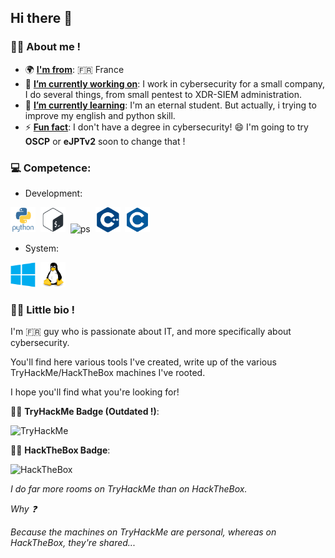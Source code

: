 ## Hi there 👋

### :man_beard: About me !
- :earth_africa: <ins>**I'm from**</ins>: :fr: France
- 🔭 <ins>**I’m currently working on**</ins>: I work in cybersecurity for a small company, I do several things, from small pentest to XDR-SIEM administration.
- 🌱 <ins>**I’m currently learning**</ins>: I'm an eternal student. But actually, i trying to improve my english and python skill.
- ⚡ <ins>**Fun fact**</ins>: I don't have a degree in cybersecurity! :smile: I'm going to try **OSCP** or **eJPTv2** soon to change that !

### :computer: Competence:
- Development:
<div>
  <img src="https://github.com/devicons/devicon/blob/master/icons/python/python-original-wordmark.svg" title="Python" alt="Python" width="40" height="40"/>&nbsp;
  <img src="https://github.com/devicons/devicon/blob/master/icons/bash/bash-plain.svg" title="Bash" alt="bash" width="40" height="40"/>&nbsp;
  <img src="https://cdn.iconscout.com/icon/free/png-256/powershell-2-569189.png" title="Powershell" alt="ps" width="40" height="40"/>&nbsp;
  <img src="https://github.com/devicons/devicon/blob/master/icons/cplusplus/cplusplus-plain.svg" title="C++" alt="cpp" width="40" height="40"/>&nbsp;
  <img src="https://github.com/devicons/devicon/blob/master/icons/c/c-plain.svg" title="C" alt="c" width="40" height="40"/>&nbsp;
</div>

- System: 
<div>
  <img src="https://github.com/devicons/devicon/blob/master/icons/windows8/windows8-original.svg" title="Windows" alt="win" width="40" height="40"/>&nbsp;
  <img src="https://github.com/devicons/devicon/blob/master/icons/linux/linux-original.svg" title="Linux" alt="linux" width="40" height="40"/>&nbsp;
</div>

### :frowning_man: Little bio !
I'm :fr: guy who is passionate about IT, and more specifically about cybersecurity. 

You'll find here various tools I've created, write up of the various TryHackMe/HackTheBox machines I've rooted.

I hope you'll find what you're looking for! 

:pirate_flag: <b>TryHackMe Badge (Outdated !)</b>:

<img src="https://tryhackme-badges.s3.amazonaws.com/Frygg.png" alt="TryHackMe">

🏴‍☠️ <b>HackTheBox Badge</b>:

<img src="https://www.hackthebox.com/badge/image/612475" alt="HackTheBox">

<i>I do far more rooms on TryHackMe than on HackTheBox. 

Why :question:

Because the machines on TryHackMe are personal, whereas on HackTheBox, they're shared... </i>

<!--
https://github.com/devicons/devicon/
https://github.com/ikatyang/emoji-cheat-sheet/blob/master/README.md



**FryggFR/FryggFR** is a ✨ _special_ ✨ repository because its `README.md` (this file) appears on your GitHub profile.

Here are some ideas to get you started:

- 🔭 I’m currently working on ...
- 🌱 I’m currently learning ...
- 👯 I’m looking to collaborate on ...
- 🤔 I’m looking for help with ...
- 💬 Ask me about ...
- 📫 How to reach me: ...
- 😄 Pronouns: ...
- ⚡ Fun fact: ...
-->

